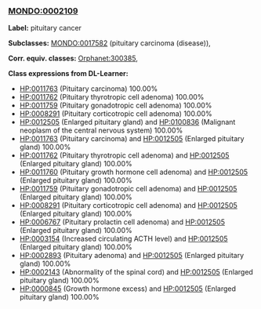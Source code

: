 
### [MONDO:0002109](http://purl.obolibrary.org/obo/MONDO_0002109)
**Label:** pituitary cancer

**Subclasses:** [MONDO:0017582](http://purl.obolibrary.org/obo/MONDO_0017582) (pituitary carcinoma (disease)), 

**Corr. equiv. classes:** [Orphanet:300385](http://www.orpha.net/ORDO/Orphanet_300385), 

**Class expressions from DL-Learner:**

- [HP:0011763](http://purl.obolibrary.org/obo/HP_0011763) (Pituitary carcinoma) 100.00%
- [HP:0011762](http://purl.obolibrary.org/obo/HP_0011762) (Pituitary thyrotropic cell adenoma) 100.00%
- [HP:0011759](http://purl.obolibrary.org/obo/HP_0011759) (Pituitary gonadotropic cell adenoma) 100.00%
- [HP:0008291](http://purl.obolibrary.org/obo/HP_0008291) (Pituitary corticotropic cell adenoma) 100.00%
- [HP:0012505](http://purl.obolibrary.org/obo/HP_0012505) (Enlarged pituitary gland) and [HP:0100836](http://purl.obolibrary.org/obo/HP_0100836) (Malignant neoplasm of the central nervous system) 100.00%
- [HP:0011763](http://purl.obolibrary.org/obo/HP_0011763) (Pituitary carcinoma) and [HP:0012505](http://purl.obolibrary.org/obo/HP_0012505) (Enlarged pituitary gland) 100.00%
- [HP:0011762](http://purl.obolibrary.org/obo/HP_0011762) (Pituitary thyrotropic cell adenoma) and [HP:0012505](http://purl.obolibrary.org/obo/HP_0012505) (Enlarged pituitary gland) 100.00%
- [HP:0011760](http://purl.obolibrary.org/obo/HP_0011760) (Pituitary growth hormone cell adenoma) and [HP:0012505](http://purl.obolibrary.org/obo/HP_0012505) (Enlarged pituitary gland) 100.00%
- [HP:0011759](http://purl.obolibrary.org/obo/HP_0011759) (Pituitary gonadotropic cell adenoma) and [HP:0012505](http://purl.obolibrary.org/obo/HP_0012505) (Enlarged pituitary gland) 100.00%
- [HP:0008291](http://purl.obolibrary.org/obo/HP_0008291) (Pituitary corticotropic cell adenoma) and [HP:0012505](http://purl.obolibrary.org/obo/HP_0012505) (Enlarged pituitary gland) 100.00%
- [HP:0006767](http://purl.obolibrary.org/obo/HP_0006767) (Pituitary prolactin cell adenoma) and [HP:0012505](http://purl.obolibrary.org/obo/HP_0012505) (Enlarged pituitary gland) 100.00%
- [HP:0003154](http://purl.obolibrary.org/obo/HP_0003154) (Increased circulating ACTH level) and [HP:0012505](http://purl.obolibrary.org/obo/HP_0012505) (Enlarged pituitary gland) 100.00%
- [HP:0002893](http://purl.obolibrary.org/obo/HP_0002893) (Pituitary adenoma) and [HP:0012505](http://purl.obolibrary.org/obo/HP_0012505) (Enlarged pituitary gland) 100.00%
- [HP:0002143](http://purl.obolibrary.org/obo/HP_0002143) (Abnormality of the spinal cord) and [HP:0012505](http://purl.obolibrary.org/obo/HP_0012505) (Enlarged pituitary gland) 100.00%
- [HP:0000845](http://purl.obolibrary.org/obo/HP_0000845) (Growth hormone excess) and [HP:0012505](http://purl.obolibrary.org/obo/HP_0012505) (Enlarged pituitary gland) 100.00%


